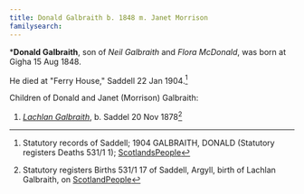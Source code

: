 ```yaml
---
title: Donald Galbraith b. 1848 m. Janet Morrison
familysearch:
---
```

***Donald Galbraith**, son of *Neil Galbraith* and *Flora McDonald*, was born at Gigha 15 Aug 1848.

He died at "Ferry House," Saddell 22 Jan 1904.[^death]

Children of Donald and Janet (Morrison) Galbraith:

1. *[Lachlan Galbraith](galbraith-lachlan-1878.md)*, b.  Saddel 20 Nov 1878[^lachlan-birth]

[^birth]: Statutory records of Gigha; 15/08/1848 GALBRAITH, DONALD (Old Parish Registers Births 537/ 20 67 Gigha and Cara) Page 67 of 81; [ScotlandsPeople](https://www.scotlandspeople.gov.uk/view-image/nrs_opr_records/121?image=67)

[^death]: Statutory records of Saddell; 1904 GALBRAITH, DONALD (Statutory registers Deaths 531/1 1); [ScotlandsPeople](https://www.scotlandspeople.gov.uk/view-image/nrs_stat_deaths/5749729)

[^lachlan-birth]: Statutory registers Births 531/1 17 of Saddell, Argyll, birth of Lachlan Galbraith, on [ScotlandPeople](https://www.scotlandspeople.gov.uk/view-image/nrs_stat_births/41469080)
